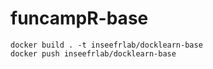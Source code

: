 
# funcampR-base

<!-- badges: start -->
<!-- badges: end -->

```
docker build . -t inseefrlab/docklearn-base
docker push inseefrlab/docklearn-base
```